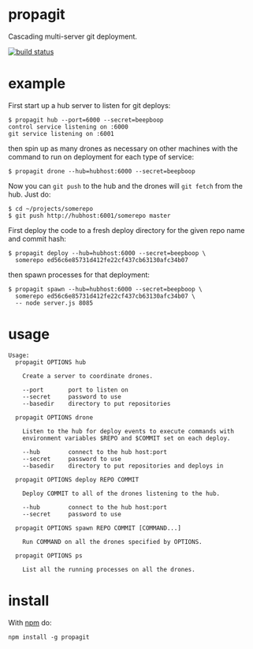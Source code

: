 propagit
========

Cascading multi-server git deployment.

[![build status](https://secure.travis-ci.org/substack/propagit.png)](http://travis-ci.org/substack/propagit)

example
=======

First start up a hub server to listen for git deploys:

    $ propagit hub --port=6000 --secret=beepboop
    control service listening on :6000
    git service listening on :6001

then spin up as many drones as necessary on other machines
with the command to run on deployment for each type of service:

    $ propagit drone --hub=hubhost:6000 --secret=beepboop

Now you can `git push` to the hub and the drones will `git fetch` from the hub.
Just do:

    $ cd ~/projects/somerepo
    $ git push http://hubhost:6001/somerepo master

First deploy the code to a fresh deploy directory for the given repo name and
commit hash:

    $ propagit deploy --hub=hubhost:6000 --secret=beepboop \
      somerepo ed56c6e85731d412fe22cf437cb63130afc34b07

then spawn processes for that deployment:

    $ propagit spawn --hub=hubhost:6000 --secret=beepboop \
      somerepo ed56c6e85731d412fe22cf437cb63130afc34b07 \
      -- node server.js 8085

usage
=====

```
Usage:
  propagit OPTIONS hub

    Create a server to coordinate drones.

    --port       port to listen on
    --secret     password to use
    --basedir    directory to put repositories

  propagit OPTIONS drone

    Listen to the hub for deploy events to execute commands with
    environment variables $REPO and $COMMIT set on each deploy.
 
    --hub        connect to the hub host:port
    --secret     password to use
    --basedir    directory to put repositories and deploys in
  
  propagit OPTIONS deploy REPO COMMIT
  
    Deploy COMMIT to all of the drones listening to the hub.

    --hub        connect to the hub host:port
    --secret     password to use
  
  propagit OPTIONS spawn REPO COMMIT [COMMAND...]
  
    Run COMMAND on all the drones specified by OPTIONS.

  propagit OPTIONS ps
  
    List all the running processes on all the drones.
```

install
=======

With [npm](http://npmjs.org) do:

    npm install -g propagit
